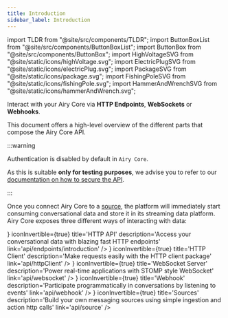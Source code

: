 ```yaml
---
title: Introduction
sidebar_label: Introduction
---
```


import TLDR from "@site/src/components/TLDR";
import ButtonBoxList from "@site/src/components/ButtonBoxList";
import ButtonBox from "@site/src/components/ButtonBox";
import HighVoltageSVG from "@site/static/icons/highVoltage.svg";
import ElectricPlugSVG from "@site/static/icons/electricPlug.svg";
import PackageSVG from "@site/static/icons/package.svg";
import FishingPoleSVG from "@site/static/icons/fishingPole.svg";
import HammerAndWrenchSVG from "@site/static/icons/hammerAndWrench.svg";

<TLDR>

Interact with your Airy Core via **HTTP Endpoints**, **WebSockets** or
**Webhooks**.

</TLDR>

This document offers a high-level overview of the different parts that compose
the Airy Core API.

:::warning

Authentication is disabled by default in `Airy Core`.

As this is suitable **only for testing purposes**, we advise you to refer to our [documentation on how to secure the API](/getting-started/installation/security).

:::

Once you connect Airy Core to a [source](/getting-started/glossary.md#source),
the platform will immediately start consuming conversational data and store it
in its streaming data platform. Airy Core exposes three different ways of
interacting with data:

<ButtonBoxList>
<ButtonBox
    icon={<HighVoltageSVG />}
    iconInvertible={true}
    title='HTTP API'
    description='Access your conversational data with blazing fast HTTP endpoints'
    link='api/endpoints/introduction'
/>
<ButtonBox
    icon={<PackageSVG />}
    iconInvertible={true}
    title='HTTP Client'
    description='Make requests easily with the HTTP client package'
    link='api/httpClient'
/>
<ButtonBox
    icon={<ElectricPlugSVG />}
    iconInvertible={true}
    title='WebSocket Server'
    description='Power real-time applications with STOMP style WebSocket'
    link='api/websocket'
/>
<ButtonBox
    icon={<FishingPoleSVG />}
    iconInvertible={true}
    title='Webhook'
    description='Participate programmatically in conversations by listening to events'
    link='api/webhook'
/>
<ButtonBox
    icon={<HammerAndWrenchSVG />}
    iconInvertible={true}
    title='Sources'
    description='Build your own messaging sources using simple ingestion and action http calls'
    link='api/source'
/>
</ButtonBoxList>
